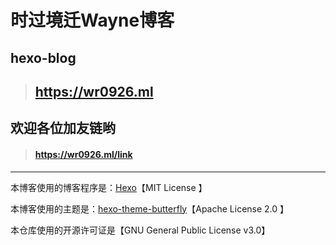# 时过境迁Wayne博客

## hexo-blog
>## https://wr0926.ml
## 欢迎各位加友链哟
>#### https://wr0926.ml/link

<hr>

本博客使用的博客程序是：[Hexo](https://github.com/hexojs/hexo)【MIT License
】

本博客使用的主题是：[hexo-theme-butterfly](https://github.com/jerryc127/hexo-theme-butterfly)【Apache License 2.0
】

本仓库使用的开源许可证是【GNU General Public License v3.0】

